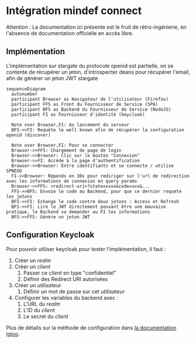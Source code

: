 # Intégration mindef connect

Attention : La documentation ici présente est le fruit de rétro-ingénierie, en l'absence de documentation officielle en accès libre.

## Implémentation

L'implémentation sur stargate du protocole openid est partielle, on se contente de récupérer un jeton, d'introspecter deans pour récupérer l'email, afin de générer un jeton JWT stargate

```mermaid
sequenceDiagram
  autonumber
  participant Browser as Navigateur de l'utilisateur (Firefox)
  participant FFS as Front du Fournisseur de Service (SPA)
  participant BFS as Backend du Fournisseur de Service (NodeJS)
  participant FI as Fournisseur d'identité (keycloak)
  
  Note over Browser,FI: Au lancement du serveur
  BFS->>FI: Requête le well known afin de récupérer la configuration openid (discover)
  
  Note over Browser,FI: Pour se connecter
  Browser->>FFS: Chargement de page de login
  Browser->>Browser: Clic sur le bouton "Connexion"
  Browser->>FI: Accède à la page d'authentification
  Browser->>Browser: Entre identifiants et se connecte / utilise SPNEGO
  FI->>Browser: Réponds en 30x pour rediriger sur l'url de redirection avec les informations de connexion en query params
  Browser->>FFS: <redirect-uri>?state=xxxx&code=xxx&...
  FFS->>BFS: Envoie le code au Backend, pour que ce dernier requete les jetons
  BFS->>FI: Echange le code contre deux jetons : Access et Refresh
  BFS->>FI: Lire le JWT directement pouvant être une mauvaise pratique, le Backend va demander au FI les informations
  BFS->>FFS: Génère un jeton JWT
```

## Configuration Keycloak

Pour pouvoir utiliser keycloak pour tester l'implémentation, il faut :

1. Créer un _realm_
2. Créer un _client_
    1. Passer ce _client_ en type "confidentiel"
    2. Définir des Redirect URI autorisées
3. Créer un _utilisateur_
    1. Définir un mot de passe sur cet _utilisateur_
4. Configurer les variables du backend avec :
    1. L'URL du _realm_
    2. L'ID du _client_
    3. Le secret du _client_
    
Plus de détails sur la méthode de configuration dans [la documentation Igloo](https://fabnum-minarm.gitlab.io/igloo/docs/third-party/mindef-connect.html).